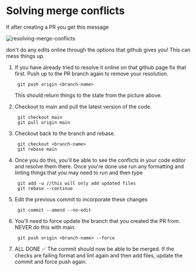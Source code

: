 # Solving merge conflicts

If after creating a PR you get this message 

![resolving-merge-conflicts](https://github.com/everydaycloud/TIL/assets/126498815/99d913bf-e476-48f8-ae47-bf821baa5e7c)

don't do any edits online through the options that github gives you! This can mess things up.

1. If you have already tried to resolve it online on that github page fix that first.
   Push up to the PR branch again to remove your resolution.

        git push origin <branch-name>

   This should return things to the state from the picture above.

2. Checkout to main and pull the latest version of the code.

        git checkout main
        git pull origin main

3. Checkout back to the branch and rebase.

        git checkout <branch-name>
        git rebase main

4. Once you do this, you'll be able to see the conflicts in your code editor
   and resolve them there. Once you're done use run any formatting and linting things
   that you may need to run and then type

        git add -u //this will only add updated files
        git rebase --continue

6. Edit the previous commit to incorporate these changes

        git commit --amend --no-edit

7. You'll need to force update the branch that you created the PR from.
   NEVER do this with main.

        git push origin <branch-name> --force

8. ALL DONE ✅ The commit should now be able to be merged. If the checks are failing
   format and lint again and then add files, update the commit and force push again.


   
